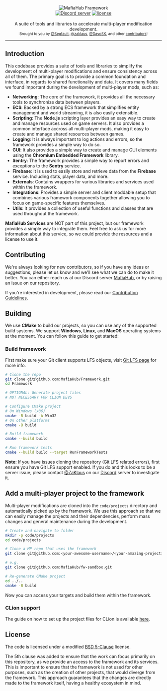 <div align="center">
   <img src="https://user-images.githubusercontent.com/9026786/132325309-2e8ebecf-1154-45b2-b07a-ac9c0d3f6f94.png" alt="MafiaHub Framework" />
</div>

<div align="center">
    <a href="https://discord.gg/eBQ4QHX"><img src="https://img.shields.io/discord/402098213114347520.svg" alt="Discord server" /></a>
    <a href="LICENSE.md"><img src="https://img.shields.io/badge/License-BSD%205--Clause-blue" alt="license" /></a>
</div>

<br />
<div align="center">
  A suite of tools and libraries to accelerate multi-player modification development.
</div>

<div align="center">
  <sub>
    Brought to you by <a href="https://github.com/Segfaultd">@Segfault</a>,
    <a href="https://github.com/zaklaus">@zaklaus</a>,
    <a href="https://github.com/DavoSK">@DavoSK</a>,
    and other <a href="https://github.com/MafiaHub/Framework/graphs/contributors">contributors</a>!
  </sub>
</div>
<hr/>

## Introduction

This codebase provides a suite of tools and libraries to simplify the development of multi-player modifications and ensure consistency across all of them. The primary goal is to provide a common foundation and interface, in regards to shared functionality and data. It covers many fields we found important during the development of multi-player mods, such as:
* **Networking**: The core of the framework, it provides all the necessary tools to synchronize data between players.
* **ECS**: Backed by a strong ECS framework that simplifies entity management and world streaming, it is also easily extensible.
* **Scripting**: The **Node.js** scripting layer provides an easy way to create and manage resources used on game servers. It also provides a common interface accross all multi-player mods, making it easy to create and manage shared resources between games.
* **Logging**: It is always important to log actions and errors, so the framework provides a simple way to do so.
* **GUI**: It also provides a simple way to create and manage GUI elements using the **Chromium Embedded Framework** library.
* **Sentry**: The framework provides a simple way to report errors and exceptions to the **Sentry** service.
* **Firebase**: It is used to easily store and retrieve data from the **Firebase** service. Including stats, player data, and more.
* **Externals**: Contains wrappers for various libraries and services used within the framework.
* **Integrations**: Provides a simple server and client moddable setup that combines various framework components together allowing you to focus on game-specific features themselves.
* **Utils**: It provides a collection of useful functions and classes that are used throughout the framework.

**MafiaHub Services** are NOT part of this project, but our framework provides a simple way to integrate them. Feel free to ask us for more information about this service, so we could provide the resources and a license to use it.

## Contributing

We're always looking for new contributors, so if you have any ideas or suggestions, please let us know and we'll see what we can do to make it better. You can either reach us at our Discord server [MafiaHub](https://discord.gg/c6gW9yRXZH), or by raising an issue on our repository.

If you're interested in development, please read our [Contribution Guidelines](.github/CONTRIBUTING.md).

## Building

We use **CMake** to build our projects, so you can use any of the supported build systems. We support **Windows**, **Linux**, and **MacOS** operating systems at the moment. You can follow this guide to get started:

### Build framework
First make sure your Git client supports LFS objects, visit [Git LFS page](https://git-lfs.github.com/) for more info.

```sh
# Clone the repo
git clone git@github.com:MafiaHub/Framework.git
cd Framework

# OPTIONAL: Generate project files
# NOT NECESSARY FOR CLION DEVS

# Configure CMake project
# On Windows (x86)
cmake -B build -A Win32
# On other platforms
cmake -B build

# Build framework
cmake --build build

# Run framework tests
cmake --build build --target RunFrameworkTests
```

**Note:** If you have issues cloning the repository (Git LFS related errors), first ensure you have Git LFS support enabled. If you do and this looks to be a server issue, please contact [@ZaKlaus](https://github.com/zaklaus) on our [Discord](https://discord.gg/eBQ4QHX) server to investigate it.

## Add a multi-player project to the framework

Multi-player modifications are cloned into the `code/projects` directory and automatically picked up by the framework. We use this approach so that we can easily manage the projects and their dependencies, perform mass changes and general maintenance during the development.

```sh
# Create and navigate to folder
mkdir -p code/projects
cd code/projects

# Clone a MP repo that uses the framework
git clone git@github.com:<your-awesome-username>/<your-amazing-project>.git

# e.g.
git clone git@github.com:MafiaHub/fw-sandbox.git

# Re-generate CMake project
cd ../..
cmake -B build
```

Now you can access your targets and build them within the framework.

### CLion support

The guide on how to set up the project files for CLion is available [here](.github/CLION_GUIDE.md).

## License

The code is licensed under a modified [BSD 5-Clause](LICENSE.md) license.

The 5th clause was added to ensure that the work can focus primarily on this repository, as we provide an access to the framework and its services. This is important to ensure that the framework is not used for other purposes, such as the creation of other projects, that would diverge from the framework. This approach guarantees that the changes are directly made to the framework itself, having a healthy ecosystem in mind.
